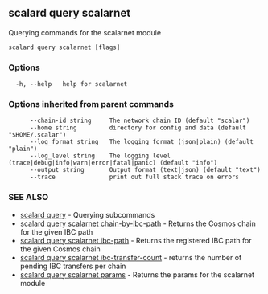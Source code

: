 ## scalard query scalarnet

Querying commands for the scalarnet module

```
scalard query scalarnet [flags]
```

### Options

```
  -h, --help   help for scalarnet
```

### Options inherited from parent commands

```
      --chain-id string     The network chain ID (default "scalar")
      --home string         directory for config and data (default "$HOME/.scalar")
      --log_format string   The logging format (json|plain) (default "plain")
      --log_level string    The logging level (trace|debug|info|warn|error|fatal|panic) (default "info")
      --output string       Output format (text|json) (default "text")
      --trace               print out full stack trace on errors
```

### SEE ALSO

- [scalard query](scalard_query.md) - Querying subcommands
- [scalard query scalarnet chain-by-ibc-path](scalard_query_scalarnet_chain-by-ibc-path.md) - Returns the Cosmos chain for the given IBC path
- [scalard query scalarnet ibc-path](scalard_query_scalarnet_ibc-path.md) - Returns the registered IBC path for the given Cosmos chain
- [scalard query scalarnet ibc-transfer-count](scalard_query_scalarnet_ibc-transfer-count.md) - returns the number of pending IBC transfers per chain
- [scalard query scalarnet params](scalard_query_scalarnet_params.md) - Returns the params for the scalarnet module
